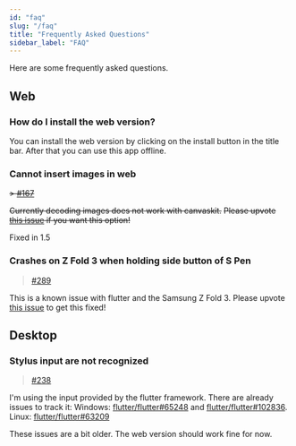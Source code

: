 ```yaml
---
id: "faq"
slug: "/faq"
title: "Frequently Asked Questions"
sidebar_label: "FAQ"
---
```


Here are some frequently asked questions.

## Web

### How do I install the web version?

You can install the web version by clicking on the install button in the title bar.
After that you can use this app offline.

### Cannot insert images in web

~~> [#167](https://github.com/LinwoodCloud/Butterfly/issues/167)~~

~~Currently decoding images does not work with canvaskit.~~
~~Please upvote [this issue](https://github.com/flutter/flutter/issues/102683) if you want this option!~~

Fixed in 1.5

### Crashes on Z Fold 3 when holding side button of S Pen

> [#289](https://github.com/LinwoodCloud/Butterfly/issues/289)

This is a known issue with flutter and the Samsung Z Fold 3.
Please upvote [this issue](https://github.com/flutter/flutter/issues/111068) to get this fixed!

## Desktop

### Stylus input are not recognized

> [#238](https://github.com/LinwoodCloud/Butterfly/issues/238)

I'm using the input provided by the flutter framework.
There are already issues to track it:
Windows: [flutter/flutter#65248](https://github.com/flutter/flutter/issues/65248) and [flutter/flutter#102836](https://github.com/flutter/flutter/issues/102836).
Linux: [flutter/flutter#63209](https://github.com/flutter/flutter/issues/63209)

These issues are a bit older. The web version should work fine for now.

